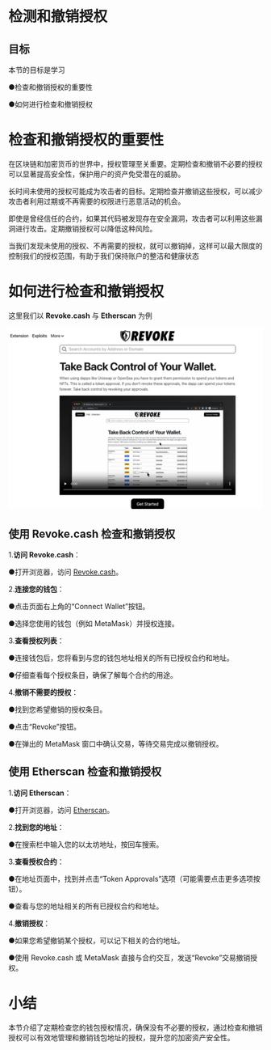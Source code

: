# 检测和撤销授权

## 目标

本节的目标是学习

●检查和撤销授权的重要性

●如何进行检查和撤销授权

#  检查和撤销授权的重要性

在区块链和加密货币的世界中，授权管理至关重要。定期检查和撤销不必要的授权可以显著提高安全性，保护用户的资产免受潜在的威胁。

长时间未使用的授权可能成为攻击者的目标。定期检查并撤销这些授权，可以减少攻击者利用过期或不再需要的权限进行恶意活动的机会。

即使是曾经信任的合约，如果其代码被发现存在安全漏洞，攻击者可以利用这些漏洞进行攻击。定期撤销授权可以降低这种风险。

当我们发现未使用的授权、不再需要的授权，就可以撤销掉，这样可以最大限度的控制我们的授权范围，有助于我们保持账户的整洁和健康状态

#  如何进行检查和撤销授权

这里我们以 **Revoke.cash** 与 **Etherscan** 为例

![image](./assets/4cd2669e-ae80-40cc-b493-e4f05e2410c9.webp)

## **使用 Revoke.cash 检查和撤销授权**

1.**访问 Revoke.cash**：

●打开浏览器，访问 [Revoke.cash](https://revoke.cash/)。

2.**连接您的钱包**：

●点击页面右上角的“Connect Wallet”按钮。

●选择您使用的钱包（例如 MetaMask）并授权连接。

3.**查看授权列表**：

●连接钱包后，您将看到与您的钱包地址相关的所有已授权合约和地址。

●仔细查看每个授权条目，确保了解每个合约的用途。

4.**撤销不需要的授权**：

●找到您希望撤销的授权条目。

●点击“Revoke”按钮。

●在弹出的 MetaMask 窗口中确认交易，等待交易完成以撤销授权。

##  **使用 Etherscan 检查和撤销授权**

1.**访问 Etherscan**：

●打开浏览器，访问 [Etherscan](https://etherscan.io/)。

2.**找到您的地址**：

●在搜索栏中输入您的以太坊地址，按回车搜索。

3.**查看授权合约**：

●在地址页面中，找到并点击“Token Approvals”选项（可能需要点击更多选项按钮）。

●查看与您的地址相关的所有已授权合约和地址。

4.**撤销授权**：

●如果您希望撤销某个授权，可以记下相关的合约地址。

●使用 Revoke.cash 或 MetaMask 直接与合约交互，发送“Revoke”交易撤销授权。

#  小结

本节介绍了定期检查您的钱包授权情况，确保没有不必要的授权，通过检查和撤销授权可以有效地管理和撤销钱包地址的授权，提升您的加密资产安全性。